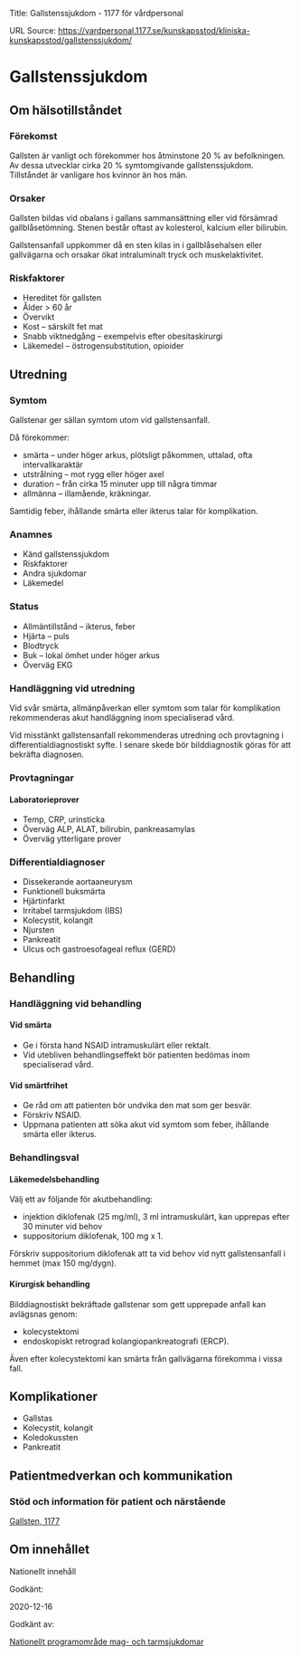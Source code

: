 Title: Gallstenssjukdom - 1177 för vårdpersonal

URL Source: https://vardpersonal.1177.se/kunskapsstod/kliniska-kunskapsstod/gallstenssjukdom/

Gallstenssjukdom
================

Om hälsotillståndet
-------------------

### Förekomst

Gallsten är vanligt och förekommer hos åtminstone 20 % av befolkningen. Av dessa utvecklar cirka 20 % symtomgivande gallstenssjukdom. Tillståndet är vanligare hos kvinnor än hos män.

### Orsaker

Gallsten bildas vid obalans i gallans sammansättning eller vid försämrad gallblåsetömning. Stenen består oftast av kolesterol, kalcium eller bilirubin.

Gallstensanfall uppkommer då en sten kilas in i gallblåsehalsen eller gallvägarna och orsakar ökat intraluminalt tryck och muskelaktivitet.

### Riskfaktorer

*   Hereditet för gallsten
*   Ålder \> 60 år
*   Övervikt
*   Kost – särskilt fet mat
*   Snabb viktnedgång – exempelvis efter obesitaskirurgi
*   Läkemedel – östrogensubstitution, opioider

Utredning
---------

### Symtom

Gallstenar ger sällan symtom utom vid gallstensanfall.

Då förekommer:

*   smärta – under höger arkus, plötsligt påkommen, uttalad, ofta intervallkaraktär
*   utstrålning – mot rygg eller höger axel
*   duration – från cirka 15 minuter upp till några timmar
*   allmänna – illamående, kräkningar.

Samtidig feber, ihållande smärta eller ikterus talar för komplikation.

### Anamnes

*   Känd gallstenssjukdom
*   Riskfaktorer
*   Andra sjukdomar
*   Läkemedel

### Status

*   Allmäntillstånd – ikterus, feber
*   Hjärta – puls
*   Blodtryck
*   Buk – lokal ömhet under höger arkus
*   Överväg EKG

### Handläggning vid utredning

Vid svår smärta, allmänpåverkan eller symtom som talar för komplikation rekommenderas akut handläggning inom specialiserad vård.

Vid misstänkt gallstensanfall rekommenderas utredning och provtagning i differentialdiagnostiskt syfte. I senare skede bör bilddiagnostik göras för att bekräfta diagnosen.

### Provtagningar

#### Laboratorieprover

*   Temp, CRP, urinsticka
*   Överväg ALP, ALAT, bilirubin, pankreasamylas
*   Överväg ytterligare prover

### Differentialdiagnoser

*   Dissekerande aortaaneurysm
*   Funktionell buksmärta
*   Hjärtinfarkt
*   Irritabel tarmsjukdom (IBS)
*   Kolecystit, kolangit
*   Njursten
*   Pankreatit
*   Ulcus och gastroesofageal reflux (GERD)

Behandling
----------

### Handläggning vid behandling

#### Vid smärta

*   Ge i första hand NSAID intramuskulärt eller rektalt.
*   Vid utebliven behandlingseffekt bör patienten bedömas inom specialiserad vård.

#### Vid smärtfrihet

*   Ge råd om att patienten bör undvika den mat som ger besvär.
*   Förskriv NSAID.
*   Uppmana patienten att söka akut vid symtom som feber, ihållande smärta eller ikterus.

### Behandlingsval

#### Läkemedelsbehandling

Välj ett av följande för akutbehandling:

*   injektion diklofenak (25 mg/ml), 3 ml intramuskulärt, kan upprepas efter 30 minuter vid behov
*   suppositorium diklofenak, 100 mg x 1.

Förskriv suppositorium diklofenak att ta vid behov vid nytt gallstensanfall i hemmet (max 150 mg/dygn).

#### Kirurgisk behandling

Bilddiagnostiskt bekräftade gallstenar som gett upprepade anfall kan avlägsnas genom:

*   kolecystektomi
*   endoskopiskt retrograd kolangiopankreatografi (ERCP).

Även efter kolecystektomi kan smärta från gallvägarna förekomma i vissa fall.

Komplikationer
--------------

*   Gallstas
*   Kolecystit, kolangit
*   Koledokussten
*   Pankreatit

Patientmedverkan och kommunikation
----------------------------------

### Stöd och information för patient och närstående

[Gallsten, 1177](https://www.1177.se/sjukdomar--besvar/mage-och-tarm/lever-galla-och-bukspottkortel/gallsten/)

Om innehållet
-------------

Nationellt innehåll

Godkänt:

2020-12-16

Godkänt av:

[Nationellt programområde mag- och tarmsjukdomar](https://kunskapsstyrningvard.se/kunskapsstyrningvard/programomradenochsamverkansgrupper/nationellaprogramomraden/npomagochtarmsjukdomar.56444.html)
